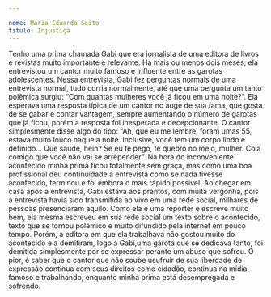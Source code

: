 ```yaml
---

nome: Maria Eduarda Saito
titulo: Injustiça
---
```


Tenho uma prima chamada Gabi que era jornalista de uma editora de livros e revistas muito importante e relevante. Há mais ou menos dois meses, ela entrevistou um cantor muito famoso e influente entre as garotas adolescentes.
Nessa entrevista, Gabi fez perguntas normais de uma entrevista normal, tudo corria normalmente, até que uma pergunta um tanto polêmica surgiu: “Com quantas mulheres você já ficou em uma noite?”. Ela esperava uma resposta típica de um cantor no auge de sua fama, que gosta de se gabar e contar vantagem, sempre aumentando o número de garotas que já ficou, porém a resposta foi inesperada e decepcionante. O cantor simplesmente disse algo do tipo: “Ah, que eu me lembre, foram umas 55, estava muito louco naquela noite. Inclusive,  você tem um corpo lindo e definido... Que saúde, hein? Se eu te pego, te quebro no meio, mulher. Cola comigo que você não vai se arrepender”.
Na hora do inconveniente acontecido minha prima ficou totalmente sem graça, mas como uma boa profissional deu continuidade a entrevista como se nada tivesse acontecido, terminou e foi embora o mais rápido possível.
Ao chegar em casa após a entrevista, Gabi estava aos prantos, com muita vergonha, pois a entrevista havia sido transmitida ao vivo em uma rede social, milhares de pessoas presenciaram aquilo. 
Como ela é uma repórter e escreve muito bem, ela mesma escreveu em sua rede social um texto sobre o acontecido, texto que se tornou polêmico e muito difundido pela internet em pouco tempo.
Porém, a editora em que ela trabalhava não gostou muito do acontecido e a demitiram, logo a Gabi,uma garota que se dedicava tanto, foi demitida simplesmente por se expressar perante um abuso que sofreu. O pior, é saber que o cantor que não soube usufruir de sua liberdade de expressão continua com seus direitos como cidadão, continua na mídia, famoso e trabalhando, enquanto minha prima está desempregada e sofrendo. 
